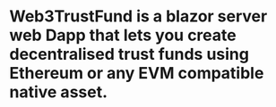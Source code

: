 # Web3TrustFund is a blazor server web Dapp that lets you create decentralised trust funds using Ethereum or any EVM compatible native asset.

